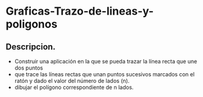 # Graficas-Trazo-de-lineas-y-poligonos
## Descripcion.
- Construir una aplicación en la que se pueda trazar la línea recta que une dos puntos
- que trace las líneas rectas que unan puntos sucesivos marcados con el ratón y dado el valor del número de lados (n).
- dibujar el polígono correspondiente de n lados.
